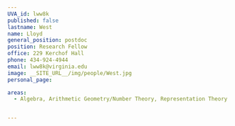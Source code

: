 ```yaml
---
UVA_id: lww8k
published: false
lastname: West
name: Lloyd
general_position: postdoc
position: Research Fellow
office: 229 Kerchof Hall
phone: 434-924-4944
email: lww8k@virginia.edu
image: __SITE_URL__/img/people/West.jpg
personal_page:

areas:
  - Algebra, Arithmetic Geometry/Number Theory, Representation Theory


---
```

